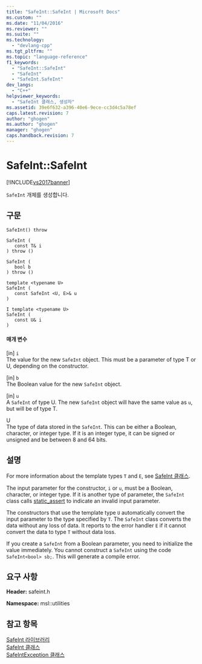 ```yaml
---
title: "SafeInt::SafeInt | Microsoft Docs"
ms.custom: ""
ms.date: "11/04/2016"
ms.reviewer: ""
ms.suite: ""
ms.technology: 
  - "devlang-cpp"
ms.tgt_pltfrm: ""
ms.topic: "language-reference"
f1_keywords: 
  - "SafeInt::SafeInt"
  - "SafeInt"
  - "SafeInt.SafeInt"
dev_langs: 
  - "C++"
helpviewer_keywords: 
  - "SafeInt 클래스, 생성자"
ms.assetid: 39e6f632-a396-40e6-9ece-cc3d4c5a78ef
caps.latest.revision: 7
author: "ghogen"
ms.author: "ghogen"
manager: "ghogen"
caps.handback.revision: 7
---
```

# SafeInt::SafeInt
[!INCLUDE[vs2017banner](../assembler/inline/includes/vs2017banner.md)]

`SafeInt` 개체를 생성합니다.  
  
## 구문  
  
```  
SafeInt() throw  
  
SafeInt (  
   const T& i  
) throw ()  
  
SafeInt (  
   bool b  
) throw ()  
  
template <typename U>  
SafeInt (  
   const SafeInt <U, E>& u  
)  
  
I template <typename U>  
SafeInt (  
   const U& i  
)  
```  
  
#### 매개 변수  
 \[in\] `i`  
 The value for the new `SafeInt` object.  This must be a parameter of type T or U, depending on the constructor.  
  
 \[in\] `b`  
 The Boolean value for the new `SafeInt` object.  
  
 \[in\] `u`  
 A `SafeInt` of type U.  The new `SafeInt` object will have the same value as `u`, but will be of type T.  
  
 U  
 The type of data stored in the `SafeInt`.  This can be either a Boolean, character, or integer type.  If it is an integer type, it can be signed or unsigned and be between 8 and 64 bits.  
  
## 설명  
 For more information about the template types `T` and `E`, see [SafeInt 클래스](../windows/safeint-class.md).  
  
 The input parameter for the constructor, `i` or `u`, must be a Boolean, character, or integer type.  If it is another type of parameter, the `SafeInt` class calls [static\_assert](../cpp/static-assert.md) to indicate an invalid input parameter.  
  
 The constructors that use the template type `U` automatically convert the input parameter to the type specified by `T`.  The `SafeInt` class converts the data without any loss of data.  It reports to the error handler `E` if it cannot convert the data to type `T` without data loss.  
  
 If you create a `SafeInt` from a Boolean parameter, you need to initialize the value immediately.  You cannot construct a `SafeInt` using the code `SafeInt<bool> sb;`.  This will generate a compile error.  
  
## 요구 사항  
 **Header:** safeint.h  
  
 **Namespace:** msl::utilities  
  
## 참고 항목  
 [SafeInt 라이브러리](../windows/safeint-library.md)   
 [SafeInt 클래스](../windows/safeint-class.md)   
 [SafeIntException 클래스](../windows/safeintexception-class.md)